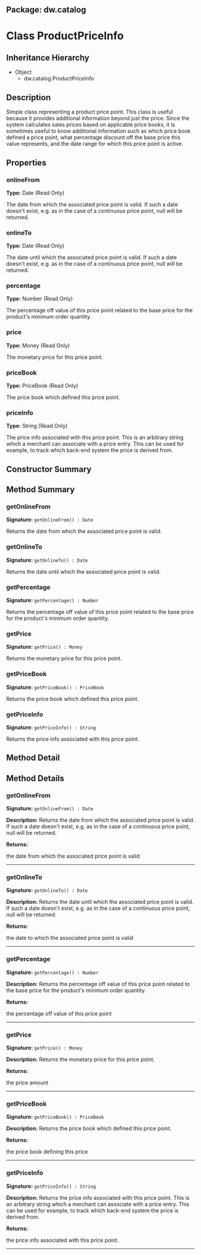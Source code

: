 ## Package: dw.catalog

# Class ProductPriceInfo

## Inheritance Hierarchy

- Object
  - dw.catalog.ProductPriceInfo

## Description

Simple class representing a product price point. This class is useful because it provides additional information beyond just the price. Since the system calculates sales prices based on applicable price books, it is sometimes useful to know additional information such as which price book defined a price point, what percentage discount off the base price this value represents, and the date range for which this price point is active.

## Properties

### onlineFrom

**Type:** Date (Read Only)

The date from which the associated price point is valid. If such a date doesn't exist, e.g. as in the
 case of a continuous price point, null will be returned.

### onlineTo

**Type:** Date (Read Only)

The date until which the associated price point is valid. If such a date doesn't exist, e.g. as in the case
 of a continuous price point, null will be returned.

### percentage

**Type:** Number (Read Only)

The percentage off value of this price point related to the base
 price for the product's minimum order quantity.

### price

**Type:** Money (Read Only)

The monetary price for this price point.

### priceBook

**Type:** PriceBook (Read Only)

The price book which defined this price point.

### priceInfo

**Type:** String (Read Only)

The price info associated with this price point. This is an
 arbitrary string which a merchant can associate with a price entry. This
 can be used for example, to track which back-end system the price is
 derived from.

## Constructor Summary

## Method Summary

### getOnlineFrom

**Signature:** `getOnlineFrom() : Date`

Returns the date from which the associated price point is valid.

### getOnlineTo

**Signature:** `getOnlineTo() : Date`

Returns the date until which the associated price point is valid.

### getPercentage

**Signature:** `getPercentage() : Number`

Returns the percentage off value of this price point related to the base price for the product's minimum order quantity.

### getPrice

**Signature:** `getPrice() : Money`

Returns the monetary price for this price point.

### getPriceBook

**Signature:** `getPriceBook() : PriceBook`

Returns the price book which defined this price point.

### getPriceInfo

**Signature:** `getPriceInfo() : String`

Returns the price info associated with this price point.

## Method Detail

## Method Details

### getOnlineFrom

**Signature:** `getOnlineFrom() : Date`

**Description:** Returns the date from which the associated price point is valid. If such a date doesn't exist, e.g. as in the case of a continuous price point, null will be returned.

**Returns:**

the date from which the associated price point is valid

---

### getOnlineTo

**Signature:** `getOnlineTo() : Date`

**Description:** Returns the date until which the associated price point is valid. If such a date doesn't exist, e.g. as in the case of a continuous price point, null will be returned.

**Returns:**

the date to which the associated price point is valid

---

### getPercentage

**Signature:** `getPercentage() : Number`

**Description:** Returns the percentage off value of this price point related to the base price for the product's minimum order quantity.

**Returns:**

the percentage off value of this price point

---

### getPrice

**Signature:** `getPrice() : Money`

**Description:** Returns the monetary price for this price point.

**Returns:**

the price amount

---

### getPriceBook

**Signature:** `getPriceBook() : PriceBook`

**Description:** Returns the price book which defined this price point.

**Returns:**

the price book defining this price

---

### getPriceInfo

**Signature:** `getPriceInfo() : String`

**Description:** Returns the price info associated with this price point. This is an arbitrary string which a merchant can associate with a price entry. This can be used for example, to track which back-end system the price is derived from.

**Returns:**

the price info associated with this price point.

---
